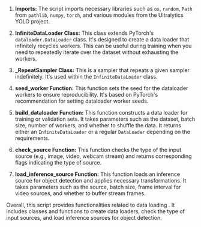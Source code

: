 

1. **Imports:** The script imports necessary libraries such as `os`, `random`, `Path` from `pathlib`, `numpy`, `torch`, and various modules from the Ultralytics YOLO project.

2. **InfiniteDataLoader Class:** This class extends PyTorch's `dataloader.DataLoader` class. It's designed to create a data loader that infinitely recycles workers. This can be useful during training when you need to repeatedly iterate over the dataset without exhausting the workers.

3. **_RepeatSampler Class:** This is a sampler that repeats a given sampler indefinitely. It's used within the `InfiniteDataLoader` class.

4. **seed_worker Function:** This function sets the seed for the dataloader workers to ensure reproducibility. It's based on PyTorch's recommendation for setting dataloader worker seeds.

5. **build_dataloader Function:** This function constructs a data loader for training or validation sets. It takes parameters such as the dataset, batch size, number of workers, and whether to shuffle the data. It returns either an `InfiniteDataLoader` or a regular `DataLoader` depending on the requirements.

6. **check_source Function:** This function checks the type of the input source (e.g., image, video, webcam stream) and returns corresponding flags indicating the type of source.

7. **load_inference_source Function:** This function loads an inference source for object detection and applies necessary transformations. It takes parameters such as the source, batch size, frame interval for video sources, and whether to buffer stream frames.

Overall, this script provides functionalities related to data loading . It includes classes and functions to create data loaders, check the type of input sources, and load inference sources for object detection.
